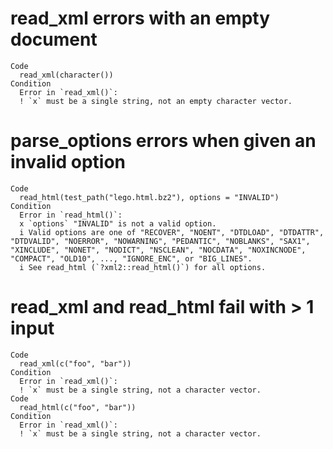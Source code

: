 # read_xml errors with an empty document

    Code
      read_xml(character())
    Condition
      Error in `read_xml()`:
      ! `x` must be a single string, not an empty character vector.

# parse_options errors when given an invalid option

    Code
      read_html(test_path("lego.html.bz2"), options = "INVALID")
    Condition
      Error in `read_html()`:
      x `options` "INVALID" is not a valid option.
      i Valid options are one of "RECOVER", "NOENT", "DTDLOAD", "DTDATTR", "DTDVALID", "NOERROR", "NOWARNING", "PEDANTIC", "NOBLANKS", "SAX1", "XINCLUDE", "NONET", "NODICT", "NSCLEAN", "NOCDATA", "NOXINCNODE", "COMPACT", "OLD10", ..., "IGNORE_ENC", or "BIG_LINES".
      i See read_html (`?xml2::read_html()`) for all options.

# read_xml and read_html fail with > 1 input

    Code
      read_xml(c("foo", "bar"))
    Condition
      Error in `read_xml()`:
      ! `x` must be a single string, not a character vector.
    Code
      read_html(c("foo", "bar"))
    Condition
      Error in `read_xml()`:
      ! `x` must be a single string, not a character vector.

